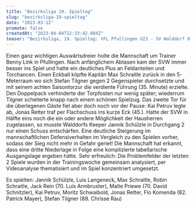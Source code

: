 ```yaml
---
title: "Bezirksliga 19. Spieltag"
slug: "bezirksliga-19-spieltag"
date: "2023-03-12"
promote: false
createdAt: "2023-04-04T12:33:42.904Z"
teaser: "Bezirksliga, 19. Spieltag: VFL Pfullingen U23 - SV Walddorf 0:2 (0:2)"
---
```

Einen ganz wichtigen Auswärtsdreier holte die Mannschaft um Trainer Benny Link in Pfullingen. Nach anfänglichem Abtasen kam der SVW immer besser ins Spiel und hatte ein deutliches Plus an Feldanteilen und Torchancen. Einen Eckball köpfte Kapitän Max Schraitle zurück in den 5-Meterraum wo sich Stefan Tilgner gegen 2 Gegenspieler durchsetzte und mit seinem achten Saisontorzur die verdiente Führung (35. Minute) erzielte. Den Doppelpack verhinderte der Torpfosten nur wenig später; wiederrum Tilgner scheiterte knapp nach einem schönen Spielzug. Das zweite Tor für die überlegenen Gäste fiel aber doch noch vor der Pause: Kai Petruv legte ab, Jonas Retter traf per Flachschuss ins kurze Eck (45.). Hatte der SVW in Hälfte eins noch die ein oder andere Möglichkeit der Hausherren zugelassen, so musste Walddorfs Keeper Jannik Schülzle in Durchgang 2 nur einen Schuss entschärfen. Eine deutliche Steigerung im mannschaftlichen Defensiverhalten im Vergleich zu den Spielen vorher, sodass der Sieg nicht mehr in Gefahr geriet! Die Mannschaft hat erkannt, dass eine dritte Niederlage in Folge eine komplizierte tabellarische Ausgangslage ergeben hätte. Sehr erfreulich: Die Problemfelder der letzten 2 Spiele wurden in der Trainingswoche gemeinsam analysiert, per Videoanalyse thematisiert und im Spiel konzentriert umgesetzt.

Es spielten: Jannik Schülzle, Luis Langeneck, Max Schraitle, Robin Schraitle, Jack Rein (70. Luis Armbruster), Malte Priewe (70. David Schnitzler), Kai Petruv, Moritz Schwaibold, Jonas Retter, Flo Komenda (82. Patrick Mayer), Stefan Tilgner (89. Chrisse Rau)
